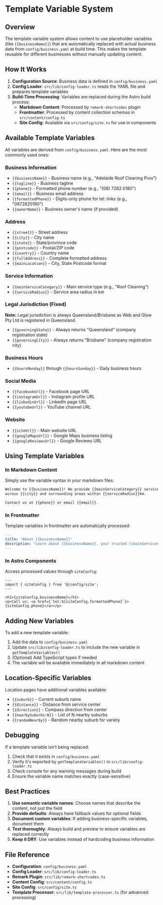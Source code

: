 # Template Variable System

## Overview

The template variable system allows content to use placeholder variables (like `{{businessName}}`) that are automatically replaced with actual business data from `config/business.yaml` at build time. This makes the template reusable for different businesses without manually updating content.

## How It Works

1. **Configuration Source**: Business data is defined in `config/business.yaml`
2. **Config Loader**: `src/lib/config-loader.ts` reads the YAML file and prepares template variables
3. **Build-Time Processing**: Variables are replaced during the Astro build process:
   - **Markdown Content**: Processed by `remark-shortcodes` plugin
   - **Frontmatter**: Processed by content collection schemas in `src/content/config.ts`
   - **Site Config**: Available via `src/config/site.ts` for use in components

## Available Template Variables

All variables are derived from `config/business.yaml`. Here are the most commonly used ones:

### Business Information
- `{{businessName}}` - Business name (e.g., "Adelaide Roof Cleaning Pros")
- `{{tagline}}` - Business tagline
- `{{phone}}` - Formatted phone number (e.g., "(08) 7282 0180")
- `{{email}}` - Business email address
- `{{formattedPhone}}` - Digits-only phone for tel: links (e.g., "0872820180")
- `{{ownerName}}` - Business owner's name (if provided)

### Address
- `{{street}}` - Street address
- `{{city}}` - City name
- `{{state}}` - State/province code
- `{{postcode}}` - Postal/ZIP code
- `{{country}}` - Country name
- `{{fullAddress}}` - Complete formatted address
- `{{mainLocation}}` - City, State Postcode format

### Service Information
- `{{mainServiceCategory}}` - Main service type (e.g., "Roof Cleaning")
- `{{serviceRadius}}` - Service area radius in km

### Legal Jurisdiction (Fixed)
**Note:** Legal jurisdiction is always Queensland/Brisbane as Web and Glow Pty Ltd is registered in Queensland.
- `{{governingState}}` - Always returns "Queensland" (company registration state)
- `{{governingCity}}` - Always returns "Brisbane" (company registration city)

### Business Hours
- `{{hoursMonday}}` through `{{hoursSunday}}` - Daily business hours

### Social Media
- `{{facebookUrl}}` - Facebook page URL
- `{{instagramUrl}}` - Instagram profile URL
- `{{linkedinUrl}}` - LinkedIn page URL
- `{{youtubeUrl}}` - YouTube channel URL

### Website
- `{{siteUrl}}` - Main website URL
- `{{googleMapsUrl}}` - Google Maps business listing
- `{{googleReviewsUrl}}` - Google Reviews URL

## Using Template Variables

### In Markdown Content

Simply use the variable syntax in your markdown files:

```markdown
Welcome to {{businessName}}! We provide {{mainServiceCategory}} services 
across {{city}} and surrounding areas within {{serviceRadius}}km.

Contact us at {{phone}} or email {{email}}.
```

### In Frontmatter

Template variables in frontmatter are automatically processed:

```yaml
---
title: "About {{businessName}}"
description: "Learn about {{businessName}}, your trusted {{mainServiceCategory}} provider in {{city}}"
---
```

### In Astro Components

Access processed values through `siteConfig`:

```astro
---
import { siteConfig } from '@/config/site';
---

<h1>{siteConfig.businessName}</h1>
<p>Call us: <a href={`tel:${siteConfig.formattedPhone}`}>{siteConfig.phone}</a></p>
```

## Adding New Variables

To add a new template variable:

1. Add the data to `config/business.yaml`
2. Update `src/lib/config-loader.ts` to include the new variable in `getTemplateVariables()`
3. (Optional) Add TypeScript types if needed
4. The variable will be available immediately in all markdown content

## Location-Specific Variables

Location pages have additional variables available:

- `{{suburb}}` - Current suburb name
- `{{distance}}` - Distance from service center
- `{{direction}}` - Compass direction from center
- `{{nearbySuburbs:N}}` - List of N nearby suburbs
- `{{randomNearby}}` - Random nearby suburb for variety

## Debugging

If a template variable isn't being replaced:

1. Check that it exists in `config/business.yaml`
2. Verify it's exported by `getTemplateVariables()` in `src/lib/config-loader.ts`
3. Check console for any warning messages during build
4. Ensure the variable name matches exactly (case-sensitive)

## Best Practices

1. **Use semantic variable names**: Choose names that describe the content, not just the field
2. **Provide defaults**: Always have fallback values for optional fields
3. **Document custom variables**: If adding business-specific variables, document them
4. **Test thoroughly**: Always build and preview to ensure variables are replaced correctly
5. **Keep it DRY**: Use variables instead of hardcoding business information

## File Reference

- **Configuration**: `config/business.yaml`
- **Config Loader**: `src/lib/config-loader.ts`
- **Remark Plugin**: `src/lib/remark-shortcodes.ts`
- **Content Config**: `src/content/config.ts`
- **Site Config**: `src/config/site.ts`
- **Template Processor**: `src/lib/template-processor.ts` (for advanced processing)